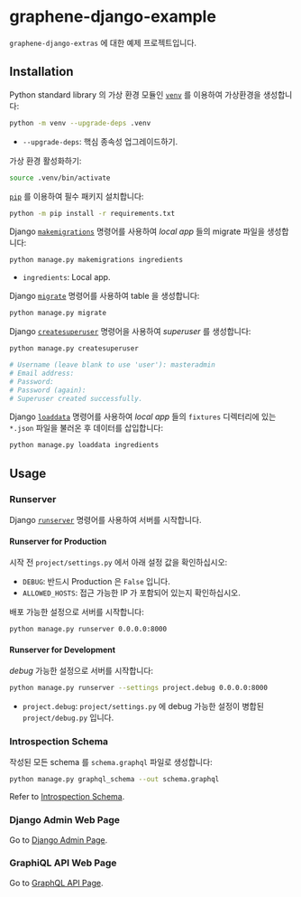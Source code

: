 # graphene-django-example

`graphene-django-extras` 에 대한 예제 프로젝트입니다.

## Installation

Python standard library 의 가상 환경 모듈인 [`venv`](https://docs.python.org/ko/3/library/venv.html) 를 이용하여 가상환경을 생성합니다:

```bash
python -m venv --upgrade-deps .venv
```

- `--upgrade-deps`: 핵심 종속성 업그레이드하기.

가상 환경 활성화하기:

```bash
source .venv/bin/activate
```

[`pip`](https://pip.pypa.io/en/stable/) 를 이용하여 필수 패키지 설치합니다:

```bash
python -m pip install -r requirements.txt
```

Django [`makemigrations`](https://docs.djangoproject.com/en/4.0/ref/django-admin/#makemigrations) 명령어를 사용하여 _local app_ 들의 migrate 파일을 생성합니다:

```bash
python manage.py makemigrations ingredients
```

- `ingredients`: Local app.

Django [`migrate`](https://docs.djangoproject.com/en/4.0/ref/django-admin/#migrate) 명령어를 사용하여 table 을 생성합니다:

```bash
python manage.py migrate
```

Django [`createsuperuser`](https://docs.djangoproject.com/en/4.0/ref/django-admin/#createsuperuser) 명령어을 사용하여 _superuser_ 를 생성합니다:

```bash
python manage.py createsuperuser

# Username (leave blank to use 'user'): masteradmin
# Email address: 
# Password: 
# Password (again): 
# Superuser created successfully.
```

Django [`loaddata`](https://docs.djangoproject.com/en/4.0/ref/django-admin/#loaddata) 명령어를 사용하여 _local app_ 들의 `fixtures` 디렉터리에 있는 `*.json` 파일을 불러온 후 데이터를 삽입합니다:

```bash
python manage.py loaddata ingredients
```

## Usage

### Runserver

Django [`runserver`](https://docs.djangoproject.com/en/4.0/ref/django-admin/#runserver) 명령어를 사용하여 서버를 시작합니다.

#### Runserver for Production

시작 전 `project/settings.py` 에서 아래 설정 값을 확인하십시오:

- `DEBUG`: 반드시 Production 은 `False` 입니다.
- `ALLOWED_HOSTS`: 접근 가능한 IP 가 포함되어 있는지 확인하십시오.

배포 가능한 설정으로 서버를 시작합니다:

```bash
python manage.py runserver 0.0.0.0:8000
```

#### Runserver for Development

_debug_ 가능한 설정으로 서버를 시작합니다:

```bash
python manage.py runserver --settings project.debug 0.0.0.0:8000
```

- `project.debug`: `project/settings.py` 에 debug 가능한 설정이 병합된 `project/debug.py` 입니다.

### Introspection Schema

작성된 모든 schema 를 `schema.graphql` 파일로 생성합니다:

```bash
python manage.py graphql_schema --out schema.graphql
```

Refer to [Introspection Schema](https://docs.graphene-python.org/projects/django/en/latest/introspection/#introspection-schema).

### Django Admin Web Page

Go to [Django Admin Page](http://0.0.0.0:8000/admin).

### GraphiQL API Web Page

Go to [GraphQL API Page](http://0.0.0.0:8000/graphql).
